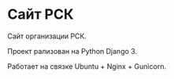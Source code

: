 # Сайт РСК

Сайт организации РСК.

Проект рализован на Python Django 3.

Работает на связке Ubuntu + Nginx + Gunicorn.
